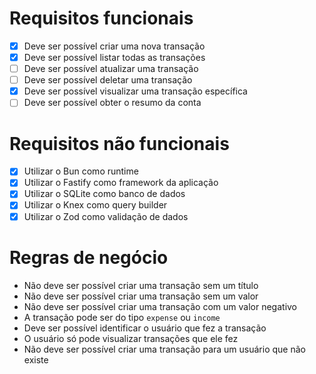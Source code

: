 # Requisitos funcionais

- [x] Deve ser possível criar uma nova transação
- [x] Deve ser possível listar todas as transações
- [ ] Deve ser possível atualizar uma transação
- [ ] Deve ser possível deletar uma transação
- [x] Deve ser possível visualizar uma transação específica
- [ ] Deve ser possível obter o resumo da conta

# Requisitos não funcionais

- [x] Utilizar o Bun como runtime
- [x] Utilizar o Fastify como framework da aplicação
- [x] Utilizar o SQLite como banco de dados
- [x] Utilizar o Knex como query builder
- [x] Utilizar o Zod como validação de dados

# Regras de negócio

- Não deve ser possível criar uma transação sem um título
- Não deve ser possível criar uma transação sem um valor
- Não deve ser possível criar uma transação com um valor negativo
- A transação pode ser do tipo `expense` ou `income`
- Deve ser possível identificar o usuário que fez a transação
- O usuário só pode visualizar transações que ele fez
- Não deve ser possível criar uma transação para um usuário que não existe
